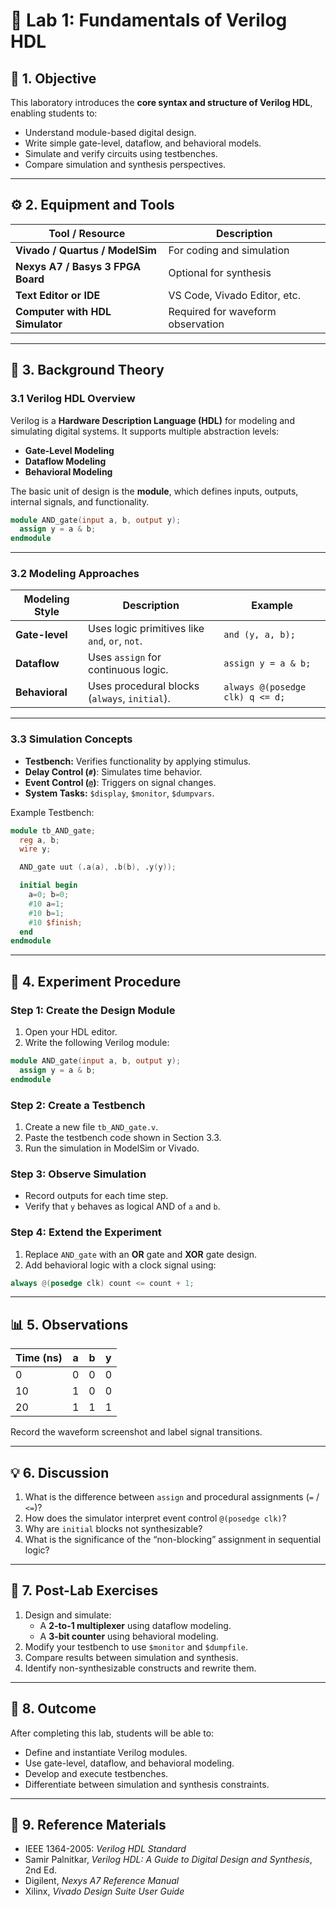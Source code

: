 # 🔬 Lab 1: Fundamentals of Verilog HDL

## 🧩 1. Objective
This laboratory introduces the **core syntax and structure of Verilog HDL**, enabling students to:
- Understand module-based digital design.
- Write simple gate-level, dataflow, and behavioral models.
- Simulate and verify circuits using testbenches.
- Compare simulation and synthesis perspectives.

---

## ⚙️ 2. Equipment and Tools
| Tool / Resource | Description |
|-----------------|--------------|
| **Vivado / Quartus / ModelSim** | For coding and simulation |
| **Nexys A7 / Basys 3 FPGA Board** | Optional for synthesis |
| **Text Editor or IDE** | VS Code, Vivado Editor, etc. |
| **Computer with HDL Simulator** | Required for waveform observation |

---

## 🧠 3. Background Theory

### 3.1 Verilog HDL Overview
Verilog is a **Hardware Description Language (HDL)** for modeling and simulating digital systems. It supports multiple abstraction levels:
- **Gate-Level Modeling**
- **Dataflow Modeling**
- **Behavioral Modeling**

The basic unit of design is the **module**, which defines inputs, outputs, internal signals, and functionality.

```verilog
module AND_gate(input a, b, output y);
  assign y = a & b;
endmodule
```

---

### 3.2 Modeling Approaches

| Modeling Style | Description | Example |
|----------------|--------------|----------|
| **Gate-level** | Uses logic primitives like `and`, `or`, `not`. | `and (y, a, b);` |
| **Dataflow** | Uses `assign` for continuous logic. | `assign y = a & b;` |
| **Behavioral** | Uses procedural blocks (`always`, `initial`). | `always @(posedge clk) q <= d;` |

---

### 3.3 Simulation Concepts
- **Testbench:** Verifies functionality by applying stimulus.
- **Delay Control (`#`)**: Simulates time behavior.
- **Event Control (`@`)**: Triggers on signal changes.
- **System Tasks:** `$display`, `$monitor`, `$dumpvars`.

Example Testbench:
```verilog
module tb_AND_gate;
  reg a, b;
  wire y;

  AND_gate uut (.a(a), .b(b), .y(y));

  initial begin
    a=0; b=0;
    #10 a=1;
    #10 b=1;
    #10 $finish;
  end
endmodule
```

---

## 🧮 4. Experiment Procedure

### Step 1: Create the Design Module
1. Open your HDL editor.
2. Write the following Verilog module:
```verilog
module AND_gate(input a, b, output y);
  assign y = a & b;
endmodule
```

### Step 2: Create a Testbench
1. Create a new file `tb_AND_gate.v`.
2. Paste the testbench code shown in Section 3.3.
3. Run the simulation in ModelSim or Vivado.

### Step 3: Observe Simulation
- Record outputs for each time step.
- Verify that `y` behaves as logical AND of `a` and `b`.

### Step 4: Extend the Experiment
1. Replace `AND_gate` with an **OR** gate and **XOR** gate design.
2. Add behavioral logic with a clock signal using:
```verilog
always @(posedge clk) count <= count + 1;
```

---

## 📊 5. Observations

| Time (ns) | a | b | y |
|------------|---|---|---|
| 0 | 0 | 0 | 0 |
| 10 | 1 | 0 | 0 |
| 20 | 1 | 1 | 1 |

Record the waveform screenshot and label signal transitions.

---

## 💡 6. Discussion
1. What is the difference between `assign` and procedural assignments (`=` / `<=`)?
2. How does the simulator interpret event control `@(posedge clk)`?
3. Why are `initial` blocks not synthesizable?
4. What is the significance of the “non-blocking” assignment in sequential logic?

---

## 🧠 7. Post-Lab Exercises
1. Design and simulate:
   - A **2-to-1 multiplexer** using dataflow modeling.  
   - A **3-bit counter** using behavioral modeling.
2. Modify your testbench to use `$monitor` and `$dumpfile`.
3. Compare results between simulation and synthesis.
4. Identify non-synthesizable constructs and rewrite them.

---

## 🧾 8. Outcome
After completing this lab, students will be able to:
- Define and instantiate Verilog modules.  
- Use gate-level, dataflow, and behavioral modeling.  
- Develop and execute testbenches.  
- Differentiate between simulation and synthesis constraints.

---

## 📘 9. Reference Materials
- IEEE 1364-2005: *Verilog HDL Standard*  
- Samir Palnitkar, *Verilog HDL: A Guide to Digital Design and Synthesis*, 2nd Ed.  
- Digilent, *Nexys A7 Reference Manual*  
- Xilinx, *Vivado Design Suite User Guide*
